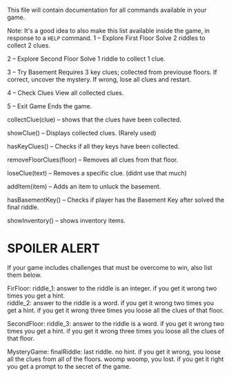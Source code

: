 This file will contain documentation for all commands available in your game.

Note:  It's a good idea to also make this list available inside the game, in response to a `HELP` command.
1 – Explore First Floor
Solve 2 riddles to collect 2 clues.

2 – Explore Second Floor
Solve 1 riddle to collect 1 clue.

3 – Try Basement
Requires 3 key clues; collected from previouse floors. If correct, uncover the mystery. If wrong, lose all clues and restart.

4 – Check Clues
View all collected clues.

5 – Exit Game
Ends the game.

collectClue(clue) – shows that the clues have been collected.

showClue() – Displays collected clues. (Rarely used)

hasKeyClues() – Checks if all they keys have been collected.

removeFloorClues(floor) – Removes all clues from that floor.

loseClue(text) – Removes a specific clue. (didnt use that much)

addItem(item) – Adds an item to unluck the basement.

hasBasementKey() – Checks if player has the Basement Key after solved the final riddle.

showInventory() – shows inventory items. 

# SPOILER ALERT

If your game includes challenges that must be overcome to win, also list them below.

FirFloor: 
riddle_1: answer to the riddle is an integer. if you get it wrong two times you get a hint.  
riddle_2: answer to the riddle is a word. if you get it wrong two times you get a hint. if you get it wrong three times you loose all the clues of that floor.

SecondFloor:
riddle_3: answer to the riddle is a word. if you get it wrong two times you get a hint. if you get it wrong three times you loose all the clues of that floor.


MysteryGame: 
finalRiddle: last riddle. no hint. if you get it wrong, you loose all the clues from all of the floors. woomp woomp, you lost. if you get it right you get a prompt to the secret of the game. 
